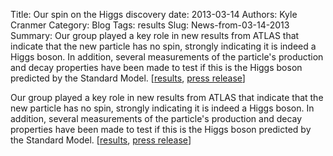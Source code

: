 Title: Our spin on the Higgs discovery
date: 2013-03-14
Authors: Kyle Cranmer
Category: Blog
Tags: results
Slug: News-from-03-14-2013
Summary:  Our group played a key role in new results from ATLAS that indicate that the new particle has no spin, strongly indicating it is indeed a Higgs boson.  In addition, several measurements of the particle's production and decay properties have been made to test if this is the Higgs boson predicted by the Standard Model.  [<a href="https://twiki.cern.ch/twiki/bin/view/AtlasPublic/HiggsPublicResults">results<a>, <a href="http://press.web.cern.ch/press-releases/2013/03/new-results-indicate-particle-discovered-cern-higgs-boson">press release</a>]

 

 Our group played a key role in new results from ATLAS that indicate that the new particle has no spin, strongly indicating it is indeed a Higgs boson.  In addition, several measurements of the particle's production and decay properties have been made to test if this is the Higgs boson predicted by the Standard Model.  [<a href="https://twiki.cern.ch/twiki/bin/view/AtlasPublic/HiggsPublicResults">results<a>, <a href="http://press.web.cern.ch/press-releases/2013/03/new-results-indicate-particle-discovered-cern-higgs-boson">press release</a>]

 